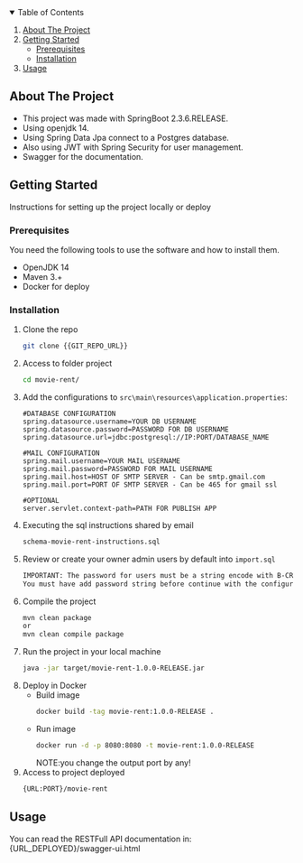 <!-- TABLE OF CONTENTS -->
<details open="open">
  <summary>Table of Contents</summary>
  <ol>
    <li>
      <a href="#about-the-project">About The Project</a>
    </li>
    <li>
      <a href="#getting-started">Getting Started</a>
      <ul>
        <li><a href="#prerequisites">Prerequisites</a></li>
        <li><a href="#installation">Installation</a></li>
      </ul>
    </li>
    <li><a href="#usage">Usage</a></li>
  </ol>
</details>



<!-- ABOUT THE PROJECT -->
## About The Project

* This project was made with SpringBoot 2.3.6.RELEASE.
* Using openjdk 14.
* Using Spring Data Jpa connect to a Postgres database.
* Also using JWT with Spring Security for user management.
* Swagger for the documentation.


<!-- GETTING STARTED -->
## Getting Started

Instructions for setting up the project locally or deploy

### Prerequisites

You need the following tools to use the software and how to install them.
* OpenJDK 14
* Maven 3.+
* Docker for deploy

### Installation

1. Clone the repo
   ```sh
   git clone {{GIT_REPO_URL}}
   ```
2. Access to folder project
   ```sh
   cd movie-rent/
   ```
3. Add the configurations to `src\main\resources\application.properties`:
   ```JS
   #DATABASE CONFIGURATION
   spring.datasource.username=YOUR DB USERNAME
   spring.datasource.password=PASSWORD FOR DB USERNAME
   spring.datasource.url=jdbc:postgresql://IP:PORT/DATABASE_NAME
   
   #MAIL CONFIGURATION
   spring.mail.username=YOUR MAIL USERNAME
   spring.mail.password=PASSWORD FOR MAIL USERNAME
   spring.mail.host=HOST OF SMTP SERVER - Can be smtp.gmail.com
   spring.mail.port=PORT OF SMTP SERVER - Can be 465 for gmail ssl
   
   #OPTIONAL
   server.servlet.context-path=PATH FOR PUBLISH APP
   ```
4. Executing the sql instructions shared by email
   ```sh
   schema-movie-rent-instructions.sql
   ```
5. Review or create your owner admin users by default into  `import.sql`
   ```sh
   IMPORTANT: The password for users must be a string encode with B-CRYPT, 
   You must have add password string before continue with the configurations.
   ```
6. Compile the project
   ```sh
   mvn clean package
   or
   mvn clean compile package
   ```
7. Run the project in your local machine
   ```sh
   java -jar target/movie-rent-1.0.0-RELEASE.jar
   ```
8. Deploy in Docker
   * Build image
     ```sh
     docker build -tag movie-rent:1.0.0-RELEASE .
     ```
   * Run image 
     ```sh
     docker run -d -p 8080:8080 -t movie-rent:1.0.0-RELEASE
     ```
     NOTE:you change the output port by any!
9. Access to project deployed
   ```sh
   {URL:PORT}/movie-rent
   ```
<!-- USAGE EXAMPLES -->
## Usage

You can read the RESTFull API documentation in:
{URL_DEPLOYED}/swagger-ui.html
